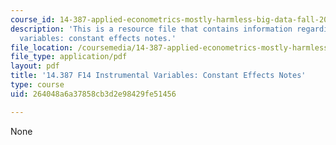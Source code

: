 ```yaml
---
course_id: 14-387-applied-econometrics-mostly-harmless-big-data-fall-2014
description: 'This is a resource file that contains information regarding instrumental
  variables: constant effects notes.'
file_location: /coursemedia/14-387-applied-econometrics-mostly-harmless-big-data-fall-2014/264048a6a37858cb3d2e98429fe51456_MIT14_387F14_Const_effects.pdf
file_type: application/pdf
layout: pdf
title: '14.387 F14 Instrumental Variables: Constant Effects Notes'
type: course
uid: 264048a6a37858cb3d2e98429fe51456

---
```

None